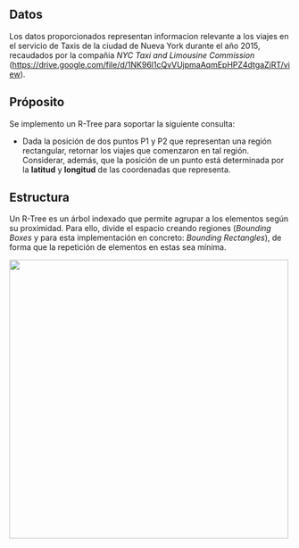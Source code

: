 ## Datos 
Los datos proporcionados representan informacion relevante a los viajes en el servicio de Taxis de la ciudad de Nueva York durante el año 2015, recaudados por la compañia *NYC Taxi and Limousine Commission* (https://drive.google.com/file/d/1NK96l1cQvVUjpmaAqmEpHPZ4dtgaZjRT/view).   
## Próposito
Se implemento un R-Tree para soportar la siguiente consulta:  
* Dada la posición de dos puntos P1 y P2 que representan una región rectangular, retornar los viajes que comenzaron en tal región.
Considerar, además, que la posición de un punto está determinada por la **latitud** y **longitud** de las coordenadas que representa.
## Estructura
Un R-Tree es un árbol indexado que permite agrupar a los elementos según su proximidad. Para ello, divide el espacio creando regiones (*Bounding Boxes* y para esta implementación en concreto: *Bounding Rectangles*), de forma que la repetición de elementos en estas sea mínima.

<img src="https://github.com/ecordovaa/cc_proyecto/blob/main/src/Rtree.png" width="500" height="500">
